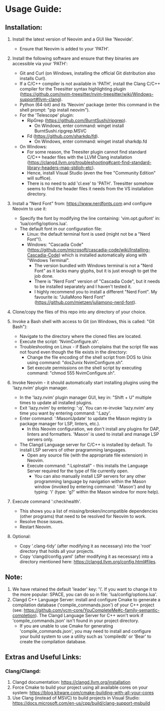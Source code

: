 # Usage Guide:

## Installation:

1. Install the latest version of Neovim and a GUI like 'Neovide'.
   * Ensure that Neovim is added to your 'PATH'.

2. Install the following software and ensure that they binaries are accessible via your 'PATH':
   * Git and Curl (on Windows, installing the official Git distribution also installs Curl).
   * If a C/C++ compiler is not available in 'PATH', install the Clang C/C++ compiler for the Treesitter syntax highlighting plugin (https://github.com/nvim-treesitter/nvim-treesitter/wiki/Windows-support#llvm-clang).
   * Python (64-bit) and its 'Neovim' package (enter this command in the shell prompt: "pip install neovim").
   * For the 'Telescope' plugin:
     * RipGrep (https://github.com/BurntSushi/ripgrep).
       * On Windows, enter command: winget install BurntSushi.ripgrep.MSVC
     * Fd (https://github.com/sharkdp/fd).
       * On Windows, enter command: winget install sharkdp.fd
   * On Windows:
     * For some reason, the Treesiter plugin cannot find standard C/C++ header files with the LLVM Clang installation (https://clangd.llvm.org/troubleshooting#cant-find-standard-library-headers-map-stdioh-etc).
     * Hence, install Visual Studio (even the free "Community Edition" will suffice).
     * There is no need to add 'cl.exe' to 'PATH'. Treesitter somehow seems to find the header files it needs from the VS installation directory.

3. Install a "Nerd Font" from: https://www.nerdfonts.com and configure Neovim to use it:
   * Specify the font by modifying the line containing: 'vim.opt.guifont' in: 'lua/config/options.lua'.
   * The default font in our configuration file:
     * Linux: the default terminal font is used (might not be a "Nerd Font"!).
     * Windows: "Cascadia Code" (https://github.com/microsoft/cascadia-code/wiki/Installing-Cascadia-Code) which is installed automatically along with "Windows Terminal".
       * The version bundled with Windows terminal is not a "Nerd Font" as it lacks many glyphs, but it is just enough to get the job done.
       * There is "Nerd Font" version of "Cascadia Code", but it needs to be installed separately and I haven't tested it.
       * I highly recommend you to install a different "Nerd Font". My favourite is: "JuliaMono Nerd Font" (https://github.com/mietzen/juliamono-nerd-font).

4. Clone/copy the files of this repo into any directory of your choice.

5. Invoke a Bash shell with access to Git (on Windows, this is called: "Git Bash"):
   * Navigate to the directory where the cloned files are located.
   * Execute the script: 'NvimConfigure.sh'.
   * Troubleshooting on Linux - if Bash complains that the script file was not found even though the file exists in the directory:
     * Change the file encoding of the shell script from DOS to Unix using command: "dos2unix NvimConfigure.sh".
     * Set execute permissions on the shell script by executing command: "chmod 555 NvimConfigure.sh".

6. Invoke Neovim - it should automatically start installing plugins using the 'lazy.nvim' plugin manager.
   * In the 'lazy.nvim' plugin manager GUI, key in: "Shift + U" multiple times to update all installed plugins.
   * Exit 'lazy.nvim' by entering: ':q'. You can re-invoke 'lazy.nvim' any time you want by entering command: ':Lazy'.
   * Enter command: ':MasonUpdate' to update the Mason registry (a package manager for LSP, linters, etc.).
     * In this Neovim configuration, we don't install any plugins for DAP, linters and formatters. 'Mason' is used to install and manage LSP servers only.
   * The Clangd Language server for C/C++ is installed by default. To install LSP servers of other pragramming languages.
     * Open any source file (with the appropriate file extension) in Neovim.
     * Execute command: ":LspInstall" - this installs the Language Server required for the type of file currently open.
       * You can also manually install LSP servers for any other programming language by navigation within the Mason window (invoked by entering command: ':Mason') and by typing: 'i' (type: 'g?' within the Mason window for more help).

7. Execute command ':checkhealth'.
   * This shows you a list of missing/broken/incompatible dependencies (other programs) that need to be resolved for Neovim to work.
   * Resolve those issues.
   * Restart Neovim.

8. Optional:
   * Copy '.clang-tidy' (after modifying it as necessary) into the 'root' directory that holds all your projects.
   * Copy 'clangd/config.yaml' (after modifying it as necessary) into a directory mentioned here: https://clangd.llvm.org/config.html#files.


## Note:

1. We have retained the default 'leader' key: '\\'. If you want to change it to the more popular: SPACE, you can do so in file: 'lua/config/options.lua'.
2. Clangd C++ Language Server: install and configure Cmake to generate a compilation database ('compile_commands.json') of your C++ project (see: https://github.com/ycm-core/YouCompleteMe#c-family-semantic-completion). The Clangd Language Server for C++ won't work if 'compile_commands.json' isn't found in your project directory.
   * If you are unable to use Cmake for generating 'compile_commands.json', you may need to install and configure your build system to use a utility such as 'compiledb' or 'Bear' to create the compilation database.


## Extras and Useful Links:
### Clang/Clangd:

1. Clangd documentation: https://clangd.llvm.org/installation
2. Force Cmake to build your project using all available cores on your system: https://blog.kitware.com/cmake-building-with-all-your-cores
3. Use Clang (instead of MSVC) to build projects in Visual Studio: https://docs.microsoft.com/en-us/cpp/build/clang-support-msbuild
